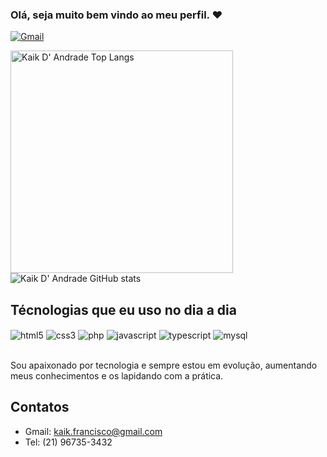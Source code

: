 ### Olá, seja muito bem vindo ao meu perfil. ❤️

[![Gmail](https://img.shields.io/badge/Gmail-D14836?style=for-the-badge&logo=gmail&logoColor=white)](mailto:kaik.francisco@gmail.com)

<div>
  <img alt="Kaik D' Andrade Top Langs" width="356" src="https://github-readme-stats.vercel.app/api/top-langs/?username=kaikdandrade&layout=compact" />
  <img alt="Kaik D' Andrade GitHub stats" src="https://github-readme-stats.vercel.app/api?username=kaikdandrade&show_icons=true&theme=radical" />
</div>

## Técnologias que eu uso no dia a dia
<div style="display: inline_block;">
  <img align="center" alt="html5" src="https://img.shields.io/badge/HTML5-E34F26?style=for-the-badge&logo=html5&logoColor=white" />
  <img align="center" alt="css3" src="https://img.shields.io/badge/CSS3-1572B6?style=for-the-badge&logo=css3&logoColor=white" />
  <img align="center" alt="php" src="https://img.shields.io/badge/PHP-777BB4?style=for-the-badge&logo=php&logoColor=white" />
  <img align="center" alt="javascript" src="https://img.shields.io/badge/JavaScript-323330?style=for-the-badge&logo=javascript&logoColor=F7DF1E" />
  <img align="center" alt="typescript" src="https://img.shields.io/badge/typescript-007ACC?style=for-the-badge&logo=typescript&logoColor=white" />
  <img align="center" alt="mysql" src="https://img.shields.io/badge/MySQL-262626?style=for-the-badge&logo=mysql&logoColor=white" />
</div><br />

Sou apaixonado por tecnologia e sempre estou em evolução, aumentando meus conhecimentos e os lapidando com a prática.

## Contatos
- Gmail: kaik.francisco@gmail.com
- Tel: (21) 96735-3432
